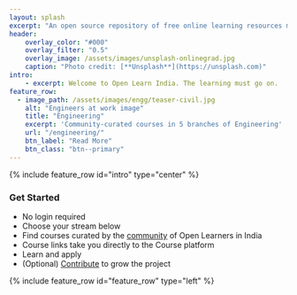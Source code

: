 ```yaml
---
layout: splash
excerpt: "An open source repository of free online learning resources mapped to the Indian curriculum"
header:
    overlay_color: "#000"
    overlay_filter: "0.5"
    overlay_image: /assets/images/unsplash-onlinegrad.jpg
    caption: "Photo credit: [**Unsplash**](https://unsplash.com)"
intro: 
    - excerpt: Welcome to Open Learn India. The learning must go on.
feature_row:
  - image_path: /assets/images/engg/teaser-civil.jpg
    alt: "Engineers at work image"
    title: "Engineering"
    excerpt: 'Community-curated courses in 5 branches of Engineering'
    url: "/engineering/"
    btn_label: "Read More"
    btn_class: "btn--primary"
---
```

{% include feature_row id="intro" type="center" %}

### Get Started
- No login required
- Choose your stream below
- Find courses curated by the [community](/about/) of Open Learners in India
- Course links take you directly to the Course platform
- Learn and apply
- (Optional) [Contribute](/contribute/) to grow the project

{% include feature_row id="feature_row" type="left" %}